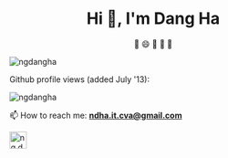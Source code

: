 <h1 align="center">Hi 👋, I'm Dang Ha</h1>
<p align="center">🔭 😄 👯 🤔 🌱</p>
<img align="center" src="https://github-readme-stats.vercel.app/api?username=ngdangha&show_icons=true" alt="ngdangha" />

<p align="left"> Github profile views (added July '13):  </p>
  <p align="left"> <img src="https://komarev.com/ghpvc/?username=ngdangha" alt="ngdangha" /> </p>


📫 How to reach me: **ndha.it.cva@gmail.com**

<p align="center">

<a href="https://fb.com/ng.dangha" target="blank"><img align="center" src="https://cdn.jsdelivr.net/npm/simple-icons@3.0.1/icons/facebook.svg" alt="ng.dangha" height="30" width="30" /></a>
  
</p>
